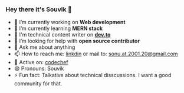 ### Hey there it's Souvik 👋
 

- 🔭 I’m currently working on <b> Web development </b>
- 🌱 I’m currently learning <b> MERN stack </b>
- 📝 I'm technical content writer on <a href="https://www.dev.to/8bitsouvik"> <b>dev.to</b> </a>
- 🤔 I’m looking for help with <b> open source contributor </b>
- 💬 Ask me about anything
- 📫 How to reach me: <a href="https://www.linkedin.com/in/souvik-mandal-0761b2202">linkdin</a> or mail to: sonu.at.2001.20@gmail.com
- 👯 Active on: <a href="">codechef</a>
- 😄 Pronouns:  Souvik
- ⚡ Fun fact: Talkative about technical disscussions.  I want a good community for that.
